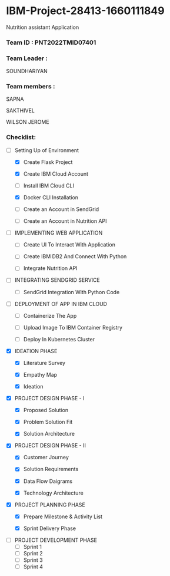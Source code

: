 # IBM-Project-28413-1660111849

Nutrition assistant Application

### Team ID : PNT2022TMID07401

### Team Leader : 
SOUNDHARIYAN

### Team members : 
SAPNA

SAKTHIVEL

WILSON JEROME

### Checklist:

- [ ] Setting Up of Environment
  - [X] Create Flask Project 
  - [x] Create IBM Cloud Account
  - [ ] Install IBM Cloud CLI 
  - [x] Docker CLI Installation
  - [ ] Create an Account in SendGrid 
  - [ ] Create an Account in Nutrition API


- [ ] IMPLEMENTING WEB APPLICATION
  - [ ] Create UI To Interact With Application
  - [ ] Create IBM DB2 And Connect With Python
  - [ ] Integrate Nutrition API


- [ ] INTEGRATING SENDGRID SERVICE
  - [ ] SendGrid Integration With Python Code


- [ ] DEPLOYMENT OF APP IN IBM CLOUD
  - [ ] Containerize The App
  - [ ] Upload Image To IBM Container Registry
  - [ ] Deploy In Kubernetes Cluster


- [x] IDEATION PHASE
  - [x] Literature Survey 
  - [x] Empathy Map 
  - [x] Ideation
  
  
- [x] PROJECT DESIGN PHASE - I
  - [x] Proposed Solution 
  - [x] Problem Solution Fit
  - [x] Solution Architecture
  
  
- [x] PROJECT DESIGN PHASE  - II
  - [x] Customer Journey
  - [x] Solution Requirements
  - [x] Data Flow Daigrams
  - [x] Technology Architecture
  

- [x] PROJECT PLANNING PHASE
  - [x] Prepare Milestone & Activity List
  - [x] Sprint Delivery Phase


- [ ] PROJECT DEVELOPMENT PHASE
  - [ ] Sprint 1
  - [ ] Sprint 2
  - [ ] Sprint 3
  - [ ] Sprint 4
